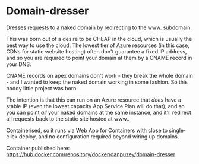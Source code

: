 # Domain-dresser

Dresses requests to a naked domain by redirecting to the www. subdomain.

This was born out of a desire to be CHEAP in the cloud, which is usually
the best way to use the cloud. The lowest tier of Azure resources (in this
case, CDNs for static website hosting) often don't guarantee a fixed IP
address, and so you are required to point your domain at them by a CNAME
record in your DNS.

CNAME records on apex domains don't work - they break the whole domain -
and I wanted to keep the naked domain working in some fashion. So this
noddy little project was born.

The intention is that this can run on an Azure resource that _does_ have
a stable IP (even the lowest capacity App Service Plan will do that), and
so you can point _all_ your naked domains at the same instance, and it'll
redirect all requests back to the static site hosted at www.<domain>.

Containerised, so it runs via Web App for Containers with close to single-
click deploy, and no configuration required beyond wiring up domains.

Container published here:
  https://hub.docker.com/repository/docker/danpuzey/domain-dresser

